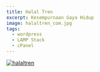 ```yaml
---
title: Halal Tren
excerpt: Kesempurnaan Gaya Hidup
image: halaltren_com.jpg
tags:
  - wordpress
  - LAMP Stack
  - cPanel
---
```


<a href="//halaltren.com"><img class="imgfull" alt="halaltren" title="halaltren" src="{{ site.baseurl }}/images/halaltren_com.jpg"></a>
